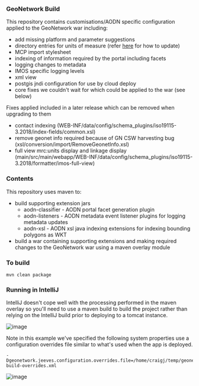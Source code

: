 ### GeoNetwork Build

This repository contains customisations/AODN specific configuration applied to the GeoNetwork war
including:

* add missing platform and parameter suggestions
* directory entries for units of measure (refer [here](https://github.com/aodn/internal-discussions/wiki/Updating-units-of-measure-directory-entries-in-GN3) for how to update)
* MCP import stylesheet
* indexing of information required by the portal including facets
* logging changes to metadata
* IMOS specific logging levels
* xml view
* postgis jndi configuration for use by cloud deploy
* core fixes we couldn't wait for which could be applied to the war (see below)

Fixes applied included in a later release which can be removed when upgrading to them
* contact indexing (WEB-INF/data/config/schema_plugins/iso19115-3.2018/index-fields/common.xsl)
* remove geonet info required because of GN CSW harvesting bug (xsl/conversion/import/RemoveGeonetInfo.xsl)
* full view mrc:units display and linkage display (main/src/main/webapp/WEB-INF/data/config/schema_plugins/iso19115-3.2018/formatter/imos-full-view)

### Contents

This repository uses maven to:

* build supporting extension jars
  * aodn-classifier - AODN portal facet generation plugin
  * aodn-listeners - AODN metadata event listener plugins for logging metadata updates
  * aodn-xsl - AODN xsl java indexing extensions for indexing bounding polygons as WKT
* build a war containing supporting extensions and making required changes to the GeoNetwork war
  using a maven overlay module
  
### To build

```
mvn clean package 
```

### Running in IntelliJ

IntelliJ doesn't cope well with the processing performed in the maven overlay so you'll need to use a maven build to build the project rather than relying on the IntelliJ build prior to deploying to a tomcat instance.

![image](https://user-images.githubusercontent.com/1860215/121621288-3c9de380-caaf-11eb-9790-7420caad56cb.png)

Note in this example we've specified the following system properties use a configuration overrides file similar to what's used when the app is deployed.

```
-Dgeonetwork.jeeves.configuration.overrides.file=/home/craigj/temp/geonetwork-build-overrides.xml
```

![image](https://user-images.githubusercontent.com/1860215/121621720-0e6cd380-cab0-11eb-8b5f-d57632f82fe6.png)
